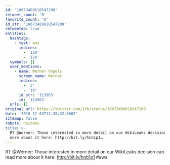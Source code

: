 ```yaml
---
id: '10673489610547200'
retweet_count: '0'
favorite_count: '0'
id_str: '10673489610547200'
retweeted: true
entities:
  hashtags:
    - text: aws
      indices:
        - '120'
        - '124'
  symbols: []
  user_mentions:
    - name: Werner Vogels
      screen_name: Werner
      indices:
        - '3'
        - '10'
      id_str: '113963'
      id: '113963'
  urls: []
original_url: https://twitter.com/jth/status/10673489610547200
date: '2010-12-03T12:35:32.000Z'
sitemap: false
robots: noindex
title: >-
  RT @Werner: Those interested in more detail on our WikiLeaks decision can read
  more about it here: http://bit.ly/hnb1p1…
---
```


RT @Werner: Those interested in more detail on our WikiLeaks decision can read more about it here: http://bit.ly/hnb1p1 #aws